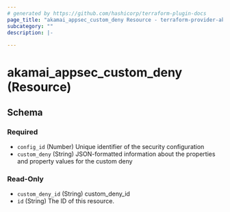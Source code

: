 ```yaml
---
# generated by https://github.com/hashicorp/terraform-plugin-docs
page_title: "akamai_appsec_custom_deny Resource - terraform-provider-akamai"
subcategory: ""
description: |-
  
---
```


# akamai_appsec_custom_deny (Resource)





<!-- schema generated by tfplugindocs -->
## Schema

### Required

- `config_id` (Number) Unique identifier of the security configuration
- `custom_deny` (String) JSON-formatted information about the properties and property values for the custom deny

### Read-Only

- `custom_deny_id` (String) custom_deny_id
- `id` (String) The ID of this resource.
